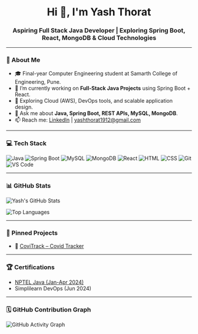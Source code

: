 <h1 align="center">Hi 👋, I'm Yash Thorat</h1>
<h3 align="center">Aspiring Full Stack Java Developer | Exploring Spring Boot, React, MongoDB & Cloud Technologies</h3>

---

### 🚀 About Me
- 🎓 Final-year Computer Engineering student at Samarth College of Engineering, Pune.
- 🔭 I’m currently working on **Full-Stack Java Projects** using Spring Boot + React.
- 🌱 Exploring Cloud (AWS), DevOps tools, and scalable application design.
- 💬 Ask me about **Java, Spring Boot, REST APIs, MySQL, MongoDB**.
- 📫 Reach me: [LinkedIn](https://linkedin.com/in/your-profile) | yashthorat1912@gmail.com

---

### 💻 Tech Stack
![Java](https://img.shields.io/badge/Java-ED8B00?style=for-the-badge&logo=java&logoColor=white)
![Spring Boot](https://img.shields.io/badge/Spring_Boot-6DB33F?style=for-the-badge&logo=spring-boot&logoColor=white)
![MySQL](https://img.shields.io/badge/MySQL-00758F?style=for-the-badge&logo=mysql&logoColor=white)
![MongoDB](https://img.shields.io/badge/MongoDB-4EA94B?style=for-the-badge&logo=mongodb&logoColor=white)
![React](https://img.shields.io/badge/React-20232A?style=for-the-badge&logo=react&logoColor=61DAFB)
![HTML](https://img.shields.io/badge/HTML-E34F26?style=for-the-badge&logo=html5&logoColor=white)
![CSS](https://img.shields.io/badge/CSS-1572B6?style=for-the-badge&logo=css3&logoColor=white)
![Git](https://img.shields.io/badge/Git-F05032?style=for-the-badge&logo=git&logoColor=white)
![VS Code](https://img.shields.io/badge/VS_Code-007ACC?style=for-the-badge&logo=visual-studio-code&logoColor=white)

---

### 📊 GitHub Stats

![Yash's GitHub Stats](https://github-readme-stats.vercel.app/api?username=Yashthorat1912&show_icons=true&theme=tokyonight)

![Top Languages](https://github-readme-stats.vercel.app/api/top-langs/?username=Yashthorat1912&layout=compact&theme=tokyonight)

---

### 📌 Pinned Projects
- 🧾 [CoviTrack – Covid Tracker](https://github.com/Yashthorat1912/CoviTrack)

---

### 🏆 Certifications
- [NPTEL Java (Jan-Apr 2024)]([https://archive.nptel.ac.in/content/noc/NOC24/SEM2/Ecertificates/106/noc24-cs105/Course/NPTEL24CS105S65200425704407096.pdf](https://archive.nptel.ac.in/content/noc/NOC24/SEM2/Ecertificates/106/noc24-cs105/Course/NPTEL24CS105S65200425704407096.pdf))
- Simplilearn DevOps (Jun 2024)

---

### 🗓️ GitHub Contribution Graph
![GitHub Activity Graph](https://github-readme-activity-graph.cyclic.app/graph?username=Yashthorat1912&theme=react-dark)
